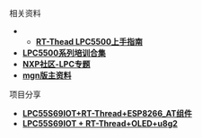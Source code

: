 相关资料
* * [**RT-Thead LPC5500上手指南**](https://www.nxpic.org.cn/module/forum/thread-629631-1-1.html)
* [**LPC5500系列培训合集**](https://www.nxpic.org.cn/module/forum/thread-629423-1-1.html)
* [**NXP社区-LPC专题**](https://www.nxpic.org.cn/module/forum/forum-1326-1.html)
* [**mgn版主资料**](https://www.nxpic.org.cn/module/forum/home.php?mod=space&uid=3168010&do=thread&view=me&from=space&type=thread)





项目分享

* [**LPC55S69IOT+RT-Thread+ESP8266_AT组件**](https://www.nxpic.org.cn/module/forum/thread-621596-1-1.html)
* [**LPC55S69IOT + RT-Thread+OLED+u8g2**](https://www.nxpic.org.cn/module/forum/thread-621588-1-1.html)